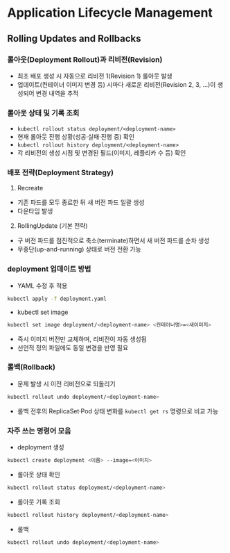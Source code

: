 # Application Lifecycle Management
## Rolling Updates and Rollbacks
### 롤아웃(Deployment Rollout)과 리비전(Revision)
- 최초 배포 생성 시 자동으로 리비전 1(Revision 1) 롤아웃 발생
- 업데이트(컨테이너 이미지 변경 등) 시마다 새로운 리비전(Revision 2, 3, …)이 생성되어 변경 내역을 추적

### 롤아웃 상태 및 기록 조회
- `kubectl rollout status deployment/<deployment-name>`
- 현재 롤아웃 진행 상황(성공·실패·진행 중) 확인
- `kubectl rollout history deployment/<deployment-name>`
- 각 리비전의 생성 시점 및 변경된 필드(이미지, 레플리카 수 등) 확인

### 배포 전략(Deployment Strategy)
1. Recreate
- 기존 파드를 모두 종료한 뒤 새 버전 파드 일괄 생성
- 다운타임 발생
2. RollingUpdate (기본 전략)
- 구 버전 파드를 점진적으로 축소(terminate)하면서 새 버전 파드를 순차 생성
- 무중단(up-and-running) 상태로 버전 전환 가능

### deployment 업데이트 방법
- YAML 수정 후 적용

```bash
kubectl apply -f deployment.yaml
```

- kubectl set image

```bash
kubectl set image deployment/<deployment-name> <컨테이너명>=<새이미지>
```

- 즉시 이미지 버전만 교체하며, 리비전이 자동 생성됨
- 선언적 정의 파일에도 동일 변경을 반영 필요

### 롤백(Rollback)
- 문제 발생 시 이전 리비전으로 되돌리기

```bash
kubectl rollout undo deployment/<deployment-name>
```

- 롤백 전후의 ReplicaSet·Pod 상태 변화를 `kubectl get rs` 명령으로 비교 가능

### 자주 쓰는 명령어 모음
- deployment 생성

```bash
kubectl create deployment <이름> --image=<이미지>
```

- 롤아웃 상태 확인

```bash
kubectl rollout status deployment/<deployment-name>
```

- 롤아웃 기록 조회

```bash
kubectl rollout history deployment/<deployment-name>
```

- 롤백

```bash
kubectl rollout undo deployment/<deployment-name>
```

